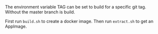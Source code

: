 The environment variable TAG can be set to build for a specific git tag. Without the master branch is build.

First run `build.sh` to create a docker image. Then run `extract.sh` to get an AppImage.
